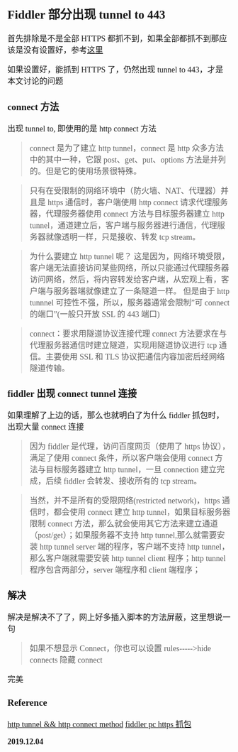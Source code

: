 <font size=4 face='楷体'>

## Fiddler 部分出现 tunnel to 443

首先排除是不是全部 HTTPS 都抓不到，如果全部都抓不到那应该是没有设置好，参考[这里]()

如果设置好，能抓到 HTTPS 了，仍然出现 tunnel to 443，才是本文讨论的问题

### connect 方法

出现 tunnel to, 即使用的是 http connect 方法

> connect 是为了建立 http tunnel，connect 是 http 众多方法中的其中一种，它跟 post、get、put、options 方法是并列的。但是它的使用场景很特殊。

> 只有在受限制的网络环境中（防火墙、NAT、代理器）并且是 https 通信时，客户端使用 http connect 请求代理服务器，代理服务器使用 connect 方法与目标服务器建立 http tunnel，通道建立后，客户端与服务器进行通信，代理服务器就像透明一样，只是接收、转发 tcp stream。

<!-- > 锁表示是使用 HLS 协议访问（就是 HTTP 变成 HTTPS），HTTP 的默认端口是 80，HTTPS 的默认端口是 443。
> 火狐浏览器抓不到 443，说明火狐浏览器没有自动使用 HTTPS 协议访问服务器（同时说明服务器即支持 HTTP 也支持 HTTPS）
> HLS 是一种安全的 HTTP 协议（可以简单这样理解），HTTP 在网络上传输的都是明文（甚至会包括你登录某个网站的密码），而 HLS 是经过加密的。 -->

> 为什么要建立 http tunnel 呢？
> 这是因为，网络环境受限，客户端无法直接访问某些网络，所以只能通过代理服务器访问网络，然后，将内容转发给客户端，从宏观上看，客户端与服务器端就像建立了一条隧道一样。
> 但是由于 http tunnnel 可控性不强，所以，服务器通常会限制”可 connect 的端口”(一般只开放 SSL 的 443 端口)

> connect：要求用隧道协议连接代理
> connect 方法要求在与代理服务器通信时建立隧道，实现用隧道协议进行 tcp 通信。主要使用 SSL 和 TLS 协议把通信内容加密后经网络隧道传输。

### fiddler 出现 connect tunnel 连接

如果理解了上边的话，那么也就明白了为什么 fiddler 抓包时，出现大量 connect 连接

> 因为 fiddler 是代理，访问百度网页（使用了 https 协议），满足了使用 connect 条件，所以客户端会使用 connect 方法与目标服务器建立 http tunnel，一旦 connection 建立完成，后续 fiddler 会转发、接收所有的 tcp stream。

> 当然，并不是所有的受限网络(restricted network)，https 通信时，都会使用 connect 建立 http tunnel，如果目标服务器限制 connect 方法，那么就会使用其它方法来建立通道（post/get）；如果服务器不支持 http tunnel,那么就需要安装 http tunnel server 端的程序，客户端不支持 http tunnel，那么客户端就需要安装 http tunnel client 程序；http tunnel 程序包含两部分，server 端程序和 client 端程序；

### 解决

解决是解决不了了，网上好多插入脚本的方法屏蔽，这里想说一句

> 如果不想显示 Connect，你也可以设置 rules----->hide connects 隐藏 connect

完美

### Reference

[http tunnel && http connect method](https://blog.csdn.net/wangjun5159/article/details/54142016)
[fiddler pc https 抓包](https://blog.csdn.net/wangjun5159/article/details/52198842)

**2019.12.04**
